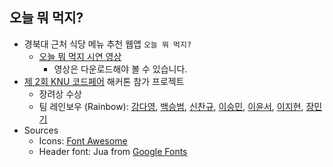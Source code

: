 ## 오늘 뭐 먹지?

- 경북대 근처 식당 메뉴 추천 웹앱 `오늘 뭐 먹지?`
  - [오늘 뭐 먹지 시연 영상](https://github.com/tula3and/rainbow-meal/blob/main/data/Demo%20Video.mp4)
    - 영상은 다운로드해야 볼 수 있습니다.
- [제 2회 KNU 코드페어](https://event-us.kr/knu-it/event/24667) 해커톤 참가 프로젝트
  - 장려상 수상
  - 팀 레인보우 (Rainbow): [강다영](https://github.com/tula3and), [백승범](https://github.com/seung365), [신찬규](https://github.com/DDCS3T3), [이승민](https://github.com/milou-min), [이윤서](https://github.com/roiyeon), [이지현](https://github.com/ljhyeon), [장민기](https://github.com/guestzeroone)
- Sources
  - Icons: [Font Awesome](https://fontawesome.com/)
  - Header font: Jua from [Google Fonts](https://fonts.google.com/)
